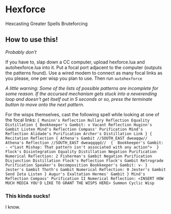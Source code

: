 # Hexforce
Hexcasting Greater Spells Bruteforcing
## How to use this!

*Probably don't*

If you have to, slap down a CC computer, upload hexforce.lua and autohexforce.lua into it. 
Put a focal port adjacent to the computer (outputs the patterns found). 
Use a wired modem to connect as many focal links as you please, one per wisp you plan to use.
Then run `autohexforce`

*A little warning: Some of the lists of possible patterns are incomplete for some reason. If the accursed mechanism gets stuck into a neverending loop and doesn't get itself out in 5 seconds or so, press the terminate button to move onto the next pattern.*

For the wisps themselves, cast the following spell while looking at one of the focal links:
`
    {
      Muninn's Reflection
      Nullary Reflection
      Equality Distillation
      {
        Bookkeeper's Gambit: v
        Vacant Reflection
        Huginn's Gambit
        Listen
        Mind's Reflection
        Compass' Purification
        Mind's Reflection
        Alidade's Purification
        Archer's Distillation
        Link
      }
      {
        Recitation Reflection
        {
            Athena's Gambit //SOUTH_EAST dweaqqw// 
            Athena's Reflection //SOUTH_EAST dweaqqqqd// 
          { 
                Bookkeeper's Gambit: - <"Last Mishap: That pattern isn't associated with any action"> 
            }
            Flock's Disintegration
            Equality Distillation
            Negation Purification
            Numerical Reflection: 2
            Fisherman's Gambit
            Negation Purification
            Disjunction Distillation
            Flock's Reflection
            Flock's Gambit
            Retrograde Purification
            Speaker's Decomposition
            Bookkeeper's Gambit: v-
        }
            Jester's Gambit
            Thoth's Gambit
            Numerical Reflection: 0
            Jester's Gambit
            Send Iota
            Listen
        }
        Augur's Exaltation
        Hermes' Gambit
    }
    Mind's Reflection
    Compass' Purification II
    Numerical Reflection: <INSERT HOW MUCH MEDIA YOU'D LIKE TO GRANT THE WISPS HERE>
    Summon Cyclic Wisp
`
### This kinda sucks!
I know.
